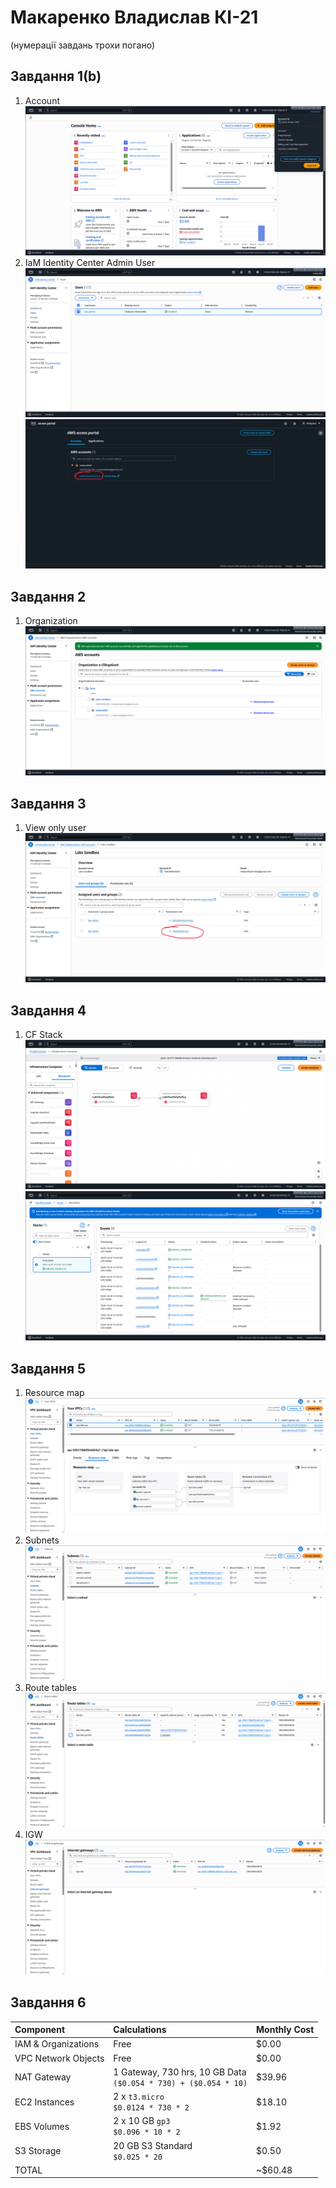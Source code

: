# Макаренко Владислав КІ-21

(нумерації завдань трохи погано)

## Завдання 1(b)
1) Account 
![first task](./task-1/1.png)
2) IaM Identity Center Admin User 
![first task](./task-1/2.png)
![first task](./task-1/3.png)

## Завдання 2
1) Organization
![second task](./task-2/1.png)

## Завдання 3
1) View only user
![third task](./task-3/1.png)

## Завдання 4
1) CF Stack
![fourth task](./task-4/1.png)
![fourth task](./task-4/2.png)

## Завдання 5
1) Resource map
![fifth task](./task-5/1.png)
2) Subnets
![fifth task](./task-5/2.png)
3) Route tables
![fifth task](./task-5/3.png)
4) IGW
![fifth task](./task-5/4.png)

## Завдання 6
| Component | Calculations | Monthly Cost |
| :--- | :--- | :--- |
| IAM & Organizations | Free | $0.00 |
| VPC Network Objects | Free | $0.00 |
| NAT Gateway | 1 Gateway, 730 hrs, 10 GB Data <br> `($0.054 * 730) + ($0.054 * 10)` | $39.96 |
| EC2 Instances | 2 x `t3.micro` <br> `$0.0124 * 730 * 2` | $18.10 |
| EBS Volumes | 2 x 10 GB `gp3` <br> `$0.096 * 10 * 2` | $1.92 |
| S3 Storage | 20 GB S3 Standard <br> `$0.025 * 20` | $0.50 |
| TOTAL |  | ~$60.48 |